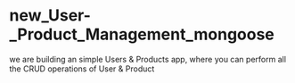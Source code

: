 # new_User-_Product_Management_mongoose
we are building an simple Users &amp; Products app, where you can perform all the CRUD operations of User &amp; Product
